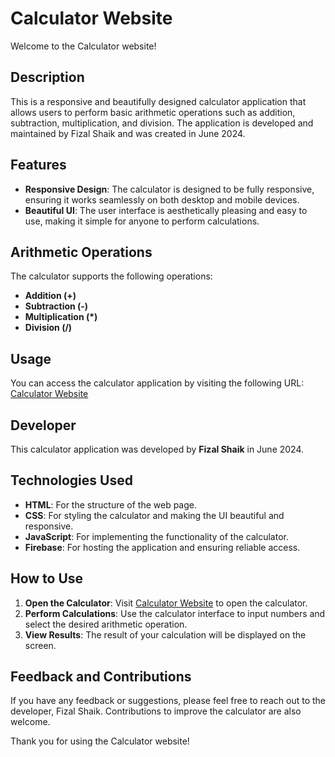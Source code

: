 # Calculator Website

Welcome to the Calculator website!

## Description

This is a responsive and beautifully designed calculator application that allows users to perform basic arithmetic operations such as addition, subtraction, multiplication, and division. The application is developed and maintained by Fizal Shaik and was created in June 2024.

## Features

- **Responsive Design**: The calculator is designed to be fully responsive, ensuring it works seamlessly on both desktop and mobile devices.
- **Beautiful UI**: The user interface is aesthetically pleasing and easy to use, making it simple for anyone to perform calculations.

## Arithmetic Operations

The calculator supports the following operations:
- **Addition (+)**
- **Subtraction (-)**
- **Multiplication (*)**
- **Division (/)**

## Usage

You can access the calculator application by visiting the following URL: [Calculator Website](https://calculator-156fc.web.app/)

## Developer

This calculator application was developed by **Fizal Shaik** in June 2024.

## Technologies Used

- **HTML**: For the structure of the web page.
- **CSS**: For styling the calculator and making the UI beautiful and responsive.
- **JavaScript**: For implementing the functionality of the calculator.
- **Firebase**: For hosting the application and ensuring reliable access.

## How to Use

1. **Open the Calculator**: Visit [Calculator Website](https://calculator-156fc.web.app/) to open the calculator.
2. **Perform Calculations**: Use the calculator interface to input numbers and select the desired arithmetic operation.
3. **View Results**: The result of your calculation will be displayed on the screen.

## Feedback and Contributions

If you have any feedback or suggestions, please feel free to reach out to the developer, Fizal Shaik. Contributions to improve the calculator are also welcome.

Thank you for using the Calculator website!
